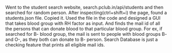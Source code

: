 Went to the student search website, search.pclub.in/api/students and then searched for random person. After inspecting(ctrl+shift+i) the page, found a students.json file. Copied it. Used the file in the code and designed a GUI that takes blood group with RH factor as input. And finds the mail id of all the persons that can donate blood to that particular blood group. For ex, if searched for B- blood group, the mail is sent to people with blood groups B- and O-, as they both can donate to B- person. Search Database is just a checking feature that prints all eligible mail ids.
